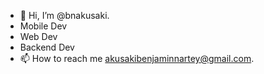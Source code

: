 - 👋 Hi, I’m @bnakusaki.
- Mobile Dev
- Web Dev
- Backend Dev
- 📫 How to reach me akusakibenjaminnartey@gmail.com.

<!---
bnakusaki/bnakusaki is a ✨ special ✨ repository because its `README.md` (this file) appears on your GitHub profile.
You can click the Preview link to take a look at your changes.
--->
